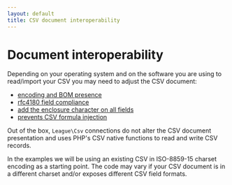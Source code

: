 ```yaml
---
layout: default
title: CSV document interoperability
---
```


# Document interoperability

Depending on your operating system and on the software you are using to read/import your CSV you may need to adjust the CSV document:

- [encoding and BOM presence](/9.0/interoperability/encoding/)
- [rfc4180 field compliance](/9.0/interoperability/rfc4180-field/)
- [add the enclosure character on all fields](/9.0/interoperability/enclose-field/)
- [prevents CSV formula injection](/9.0/interoperability/escape-formula-injection/)

<p class="message-info">Out of the box, <code>League\Csv</code> connections do not alter the CSV document presentation and uses PHP's CSV native functions to read and write CSV records.</p>

In the examples we will be using an existing CSV in ISO-8859-15 charset encoding as a starting point. The code may vary if your CSV document is in a different charset and/or exposes different CSV field formats.
